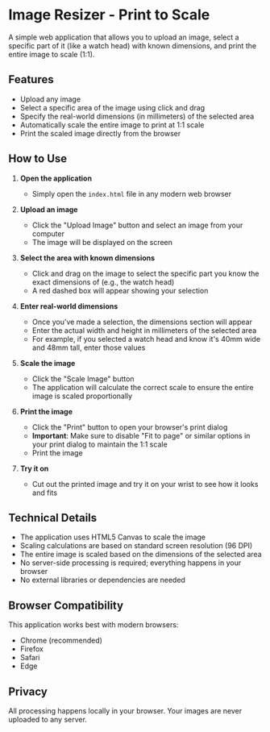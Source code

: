 # Image Resizer - Print to Scale

A simple web application that allows you to upload an image, select a specific part of it (like a watch head) with known dimensions, and print the entire image to scale (1:1).

## Features

- Upload any image
- Select a specific area of the image using click and drag
- Specify the real-world dimensions (in millimeters) of the selected area
- Automatically scale the entire image to print at 1:1 scale
- Print the scaled image directly from the browser

## How to Use

1. **Open the application**

   - Simply open the `index.html` file in any modern web browser

2. **Upload an image**

   - Click the "Upload Image" button and select an image from your computer
   - The image will be displayed on the screen

3. **Select the area with known dimensions**

   - Click and drag on the image to select the specific part you know the exact dimensions of (e.g., the watch head)
   - A red dashed box will appear showing your selection

4. **Enter real-world dimensions**

   - Once you've made a selection, the dimensions section will appear
   - Enter the actual width and height in millimeters of the selected area
   - For example, if you selected a watch head and know it's 40mm wide and 48mm tall, enter those values

5. **Scale the image**

   - Click the "Scale Image" button
   - The application will calculate the correct scale to ensure the entire image is scaled proportionally

6. **Print the image**

   - Click the "Print" button to open your browser's print dialog
   - **Important**: Make sure to disable "Fit to page" or similar options in your print dialog to maintain the 1:1 scale
   - Print the image

7. **Try it on**
   - Cut out the printed image and try it on your wrist to see how it looks and fits

## Technical Details

- The application uses HTML5 Canvas to scale the image
- Scaling calculations are based on standard screen resolution (96 DPI)
- The entire image is scaled based on the dimensions of the selected area
- No server-side processing is required; everything happens in your browser
- No external libraries or dependencies are needed

## Browser Compatibility

This application works best with modern browsers:

- Chrome (recommended)
- Firefox
- Safari
- Edge

## Privacy

All processing happens locally in your browser. Your images are never uploaded to any server.
